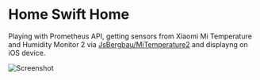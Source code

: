 # Home Swift Home
Playing with Prometheus API, getting sensors from Xiaomi Mi Temperature and Humidity Monitor 2 via [JsBergbau/MiTemperature2](https://github.com/JsBergbau/MiTemperature2) and displayng on iOS device.

![Screenshot](https://github.com/DmitryBoiadji/home-swift-home/blob/screenshot.png?raw=true)


